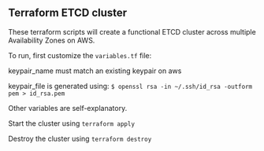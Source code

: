 ## Terraform ETCD cluster

These terraform scripts will create a functional ETCD cluster across multiple
Availability Zones on AWS.

To run, first customize the `variables.tf` file:

keypair_name must match an existing keypair on aws

keypair_file is generated using:
`$ openssl rsa -in ~/.ssh/id_rsa -outform pem > id_rsa.pem`

Other variables are self-explanatory.

Start the cluster using `terraform apply`

Destroy the cluster using `terraform destroy`
